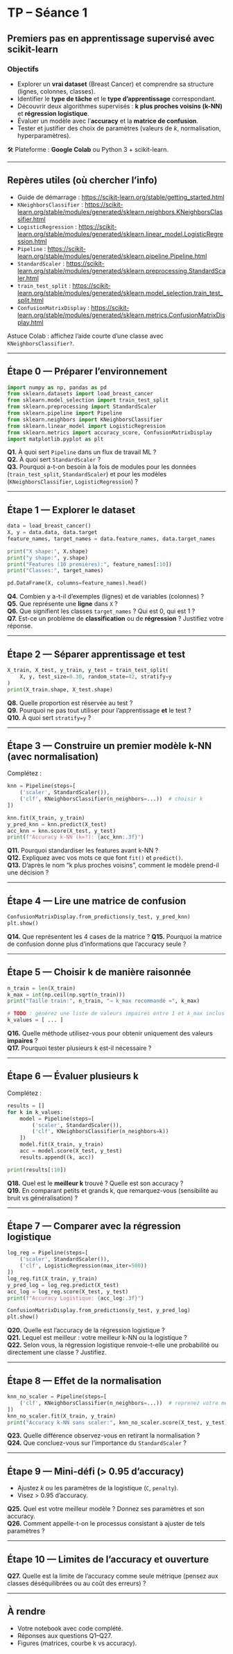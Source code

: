 # TP – Séance 1 

## Premiers pas en apprentissage supervisé avec scikit-learn

### Objectifs
- Explorer un **vrai dataset** (Breast Cancer) et comprendre sa structure (lignes, colonnes, classes).  
- Identifier le **type de tâche** et le **type d’apprentissage** correspondant.  
- Découvrir deux algorithmes supervisés : **k plus proches voisins (k-NN)** et **régression logistique**.  
- Évaluer un modèle avec l’**accuracy** et la **matrice de confusion**.  
- Tester et justifier des choix de paramètres (valeurs de *k*, normalisation, hyperparamètres).  

🛠️ Plateforme : **Google Colab** ou Python 3 + scikit-learn.  

---

## Repères utiles (où chercher l’info)
- Guide de démarrage : https://scikit-learn.org/stable/getting_started.html  
- `KNeighborsClassifier` : https://scikit-learn.org/stable/modules/generated/sklearn.neighbors.KNeighborsClassifier.html  
- `LogisticRegression` : https://scikit-learn.org/stable/modules/generated/sklearn.linear_model.LogisticRegression.html  
- `Pipeline` : https://scikit-learn.org/stable/modules/generated/sklearn.pipeline.Pipeline.html  
- `StandardScaler` : https://scikit-learn.org/stable/modules/generated/sklearn.preprocessing.StandardScaler.html  
- `train_test_split` : https://scikit-learn.org/stable/modules/generated/sklearn.model_selection.train_test_split.html  
- `ConfusionMatrixDisplay` : https://scikit-learn.org/stable/modules/generated/sklearn.metrics.ConfusionMatrixDisplay.html  

Astuce Colab : affichez l’aide courte d’une classe avec `KNeighborsClassifier?`.

---

## Étape 0 — Préparer l’environnement
```python
import numpy as np, pandas as pd
from sklearn.datasets import load_breast_cancer
from sklearn.model_selection import train_test_split
from sklearn.preprocessing import StandardScaler
from sklearn.pipeline import Pipeline
from sklearn.neighbors import KNeighborsClassifier
from sklearn.linear_model import LogisticRegression
from sklearn.metrics import accuracy_score, ConfusionMatrixDisplay
import matplotlib.pyplot as plt
```

**Q1.** À quoi sert `Pipeline` dans un flux de travail ML ?  
**Q2.** À quoi sert `StandardScaler` ?  
**Q3.** Pourquoi a-t-on besoin à la fois de modules pour les données (`train_test_split`, `StandardScaler`) et pour les modèles (`KNeighborsClassifier`, `LogisticRegression`) ?  

---

## Étape 1 — Explorer le dataset
```python
data = load_breast_cancer()
X, y = data.data, data.target
feature_names, target_names = data.feature_names, data.target_names

print("X shape:", X.shape)
print("y shape:", y.shape)
print("Features (10 premières):", feature_names[:10])
print("Classes:", target_names)

pd.DataFrame(X, columns=feature_names).head()
```

**Q4.** Combien y a-t-il d’exemples (lignes) et de variables (colonnes) ?  
**Q5.** Que représente une **ligne** dans `X` ?  
**Q6.** Que signifient les classes `target_names` ? Qui est 0, qui est 1 ?  
**Q7.** Est-ce un problème de **classification** ou de **régression** ? Justifiez votre réponse.  

---

## Étape 2 — Séparer apprentissage et test
```python
X_train, X_test, y_train, y_test = train_test_split(
    X, y, test_size=0.30, random_state=42, stratify=y
)
print(X_train.shape, X_test.shape)
```

**Q8.** Quelle proportion est réservée au test ?  
**Q9.** Pourquoi ne pas tout utiliser pour l’apprentissage **et** le test ?  
**Q10.** À quoi sert `stratify=y` ?  

---

## Étape 3 — Construire un premier modèle k-NN (avec normalisation)
Complétez :

```python
knn = Pipeline(steps=[
    ('scaler', StandardScaler()),          
    ('clf', KNeighborsClassifier(n_neighbors=...))  # choisir k
])

knn.fit(X_train, y_train)
y_pred_knn = knn.predict(X_test)
acc_knn = knn.score(X_test, y_test)
print(f"Accuracy k-NN (k=?): {acc_knn:.3f}")
```

**Q11.** Pourquoi standardiser les features avant k-NN ?  
**Q12.** Expliquez avec vos mots ce que font `fit()` et `predict()`.  
**Q13.** D’après le nom “k plus proches voisins”, comment le modèle prend-il une décision ?  

---

## Étape 4 — Lire une matrice de confusion
```python
ConfusionMatrixDisplay.from_predictions(y_test, y_pred_knn)
plt.show()
```

**Q14.** Que représentent les 4 cases de la matrice ? 
**Q15.** Pourquoi la matrice de confusion donne plus d’informations que l’accuracy seule ?  

---

## Étape 5 — Choisir k de manière raisonnée
```python
n_train = len(X_train)
k_max = int(np.ceil(np.sqrt(n_train)))
print("Taille train:", n_train, "→ k_max recommandé ≈", k_max)

# TODO : générez une liste de valeurs impaires entre 1 et k_max inclus
k_values = [ ... ]
```

**Q16.** Quelle méthode utilisez-vous pour obtenir uniquement des valeurs **impaires** ?  
**Q17.** Pourquoi tester plusieurs k est-il nécessaire ?  

---

## Étape 6 — Évaluer plusieurs k
Complétez :

```python
results = []
for k in k_values:
    model = Pipeline(steps=[
        ('scaler', StandardScaler()),
        ('clf', KNeighborsClassifier(n_neighbors=k))
    ])
    model.fit(X_train, y_train)
    acc = model.score(X_test, y_test)
    results.append((k, acc))

print(results[:10])
```

**Q18.** Quel est le **meilleur k** trouvé ? Quelle est son accuracy ?  
**Q19.** En comparant petits et grands k, que remarquez-vous (sensibilité au bruit vs généralisation) ?  

---

## Étape 7 — Comparer avec la régression logistique
```python
log_reg = Pipeline(steps=[
    ('scaler', StandardScaler()),
    ('clf', LogisticRegression(max_iter=500))
])
log_reg.fit(X_train, y_train)
y_pred_log = log_reg.predict(X_test)
acc_log = log_reg.score(X_test, y_test)
print(f"Accuracy Logistique: {acc_log:.3f}")

ConfusionMatrixDisplay.from_predictions(y_test, y_pred_log)
plt.show()
```

**Q20.** Quelle est l’accuracy de la régression logistique ?  
**Q21.** Lequel est meilleur : votre meilleur k-NN ou la logistique ?  
**Q22.** Selon vous, la régression logistique renvoie-t-elle une probabilité ou directement une classe ? Justifiez.  

---

## Étape 8 — Effet de la normalisation
```python
knn_no_scaler = Pipeline(steps=[
    ('clf', KNeighborsClassifier(n_neighbors=...))  # reprenez votre meilleur k
])
knn_no_scaler.fit(X_train, y_train)
print("Accuracy k-NN sans scaler:", knn_no_scaler.score(X_test, y_test))
```

**Q23.** Quelle différence observez-vous en retirant la normalisation ?  
**Q24.** Que concluez-vous sur l’importance du `StandardScaler` ?  

---

## Étape 9 — Mini-défi (> 0.95 d’accuracy)
- Ajustez *k* ou les paramètres de la logistique (`C`, `penalty`).  
- Visez > 0.95 d’accuracy.  

**Q25.** Quel est votre meilleur modèle ? Donnez ses paramètres et son accuracy.  
**Q26.** Comment appelle-t-on le processus consistant à ajuster de tels paramètres ?

---

## Étape 10 — Limites de l’accuracy et ouverture
**Q27.** Quelle est la limite de l’accuracy comme seule métrique (pensez aux classes déséquilibrées ou au coût des erreurs) ?  

---

## À rendre
- Votre notebook avec code complété.  
- Réponses aux questions Q1–Q27.  
- Figures (matrices, courbe k vs accuracy).  
